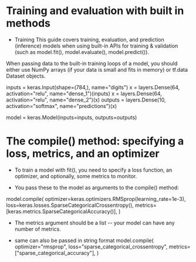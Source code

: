 # Training and evaluation with built in methods

- Training
  This guide covers training, evaluation, and prediction (inference) models when using built-in APIs for training & validation (such as model.fit(), model.evaluate(), model.predict()).

When passing data to the built-in training loops of a model, you should either use NumPy arrays (if your data is small and fits in memory) or tf.data Dataset objects.

inputs = keras.Input(shape=(784,), name="digits")
x = layers.Dense(64, activation="relu", name="dense_1")(inputs)
x = layers.Dense(64, activation="relu", name="dense_2")(x)
outputs = layers.Dense(10, activation="softmax", name="predictions")(x)

model = keras.Model(inputs=inputs, outputs=outputs)

# The compile() method: specifying a loss, metrics, and an optimizer

- To train a model with fit(), you need to specify a loss function, an optimizer, and optionally, some metrics to monitor.

- You pass these to the model as arguments to the compile() method:

model.compile(
optimizer=keras.optimizers.RMSprop(learning_rate=1e-3),
loss=keras.losses.SparseCategoricalCrossentropy(),
metrics=[keras.metrics.SparseCategoricalAccuracy()],
)

- The metrics argument should be a list -- your model can have any number of metrics.

- same can also be passed in string format
  model.compile(
  optimizer="rmsprop",
  loss="sparse_categorical_crossentropy",
  metrics=["sparse_categorical_accuracy"],
  )
